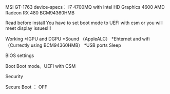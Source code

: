 MSI GT-1763
device-specs：
i7 4700MQ with Intel HD Graphics 4600
AMD Radeon RX 480
BCM94360HMB

Read before install
You have to set boot mode to UEFI with csm or you will meet display issues!!!

Working
*IGPU and DGPU 
*Sound （AppleALC）
*Ehternet and wifi （Currectly using BCM94360HMB）
*USB ports
Sleep

BIOS settings

Boot
Boot mode。UEFI with CSM


Security

Secure Boot ： OFF




